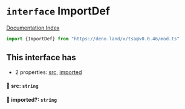 # `interface` ImportDef

[Documentation Index](../README.md)

```ts
import {ImportDef} from "https://deno.land/x/tsa@v0.0.46/mod.ts"
```

## This interface has

- 2 properties:
[src](#-src-string),
[imported](#-imported-string)


#### 📄 src: `string`



#### 📄 imported?: `string`



